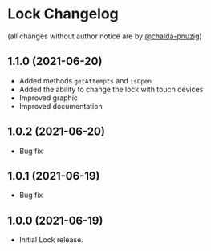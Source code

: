 Lock Changelog
=================

(all changes without author notice are by [@chalda-pnuzig](https://github.com/chalda-pnuzig))

## 1.1.0 (2021-06-20)

- Added methods `getAttempts` and `isOpen`
- Added the ability to change the lock with touch devices
- Improved graphic
- Improved documentation

## 1.0.2 (2021-06-20)

- Bug fix

## 1.0.1 (2021-06-19)

- Bug fix

## 1.0.0 (2021-06-19)

- Initial Lock release.